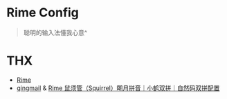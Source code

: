 # Rime Config

> 聪明的输入法懂我心意^

# THX

- [Rime](https://rime.im/)
- [qingmail](https://github.com/qingmail) & [Rime 鼠须管（Squirrel）朙月拼音｜小鹤双拼｜自然码双拼配置](https://github.com/qingmail/rime)
